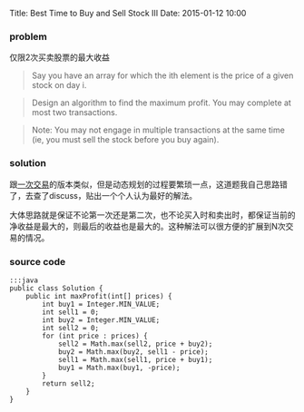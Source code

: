 Title: Best Time to Buy and Sell Stock III
Date: 2015-01-12 10:00

### problem
仅限2次买卖股票的最大收益
>Say you have an array for which the ith element is the price of a given stock on day i.

>Design an algorithm to find the maximum profit. You may complete at most two transactions.

>Note:
>You may not engage in multiple transactions at the same time (ie, you must sell the stock before you buy again).

### solution

跟[一次交易](/leetcode/best-time-to-buy-and-sell-stock.html)的版本类似，但是动态规划的过程要繁琐一点，这道题我自己思路错了，去查了discuss，贴出一个个人认为最好的解法。

大体思路就是保证不论第一次还是第二次，也不论买入时和卖出时，都保证当前的净收益是最大的，则最后的收益也是最大的。这种解法可以很方便的扩展到N次交易的情况。

### source code
    :::java
    public class Solution {
        public int maxProfit(int[] prices) {
            int buy1 = Integer.MIN_VALUE;
            int sell1 = 0;
            int buy2 = Integer.MIN_VALUE;
            int sell2 = 0;
            for (int price : prices) {
                sell2 = Math.max(sell2, price + buy2);
                buy2 = Math.max(buy2, sell1 - price);
                sell1 = Math.max(sell1, price + buy1);
                buy1 = Math.max(buy1, -price);
            }
            return sell2;
        }
    }
